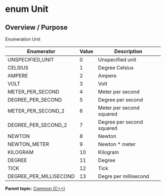 # enum Unit

## Overview / Purpose

Enumeration Unit

|Enumerator|Value|Description|
|----------|-----|-----------|
|UNSPECIFIED\_UNIT|0|Unspecified unit|
|CELSIUS|1|Degree Celsius|
|AMPERE|2|Ampere|
|VOLT|3|Volt|
|METER\_PER\_SECOND|4|Meter per second|
|DEGREE\_PER\_SECOND|5|Degree per second|
|METER\_PER\_SECOND\_2|6|Meter per second squared|
|DEGREE\_PER\_SECOND\_2|7|Degree per second squared|
|NEWTON|8|Newton|
|NEWTON\_METER|9|Newton \* meter|
|KILOGRAM|10|Kilogram|
|DEGREE|11|Degree|
|TICK|12|Tick|
|DEGREE\_PER\_MILLISECOND|13|Degre per millisecond|

**Parent topic:** [Common \(C++\)](../../summary_pages/Common.md)

